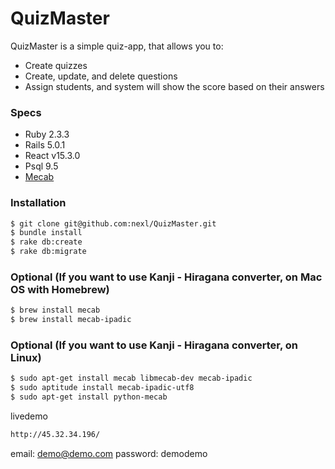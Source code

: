# QuizMaster 

QuizMaster is a simple quiz-app, that allows you to:
* Create quizzes
* Create, update, and delete questions
* Assign students, and system will show the score based on their answers

### Specs
* Ruby 2.3.3
* Rails 5.0.1
* React v15.3.0
* Psql 9.5
* [Mecab](https://taku910.github.io/mecab/)

### Installation

```sh
$ git clone git@github.com:nexl/QuizMaster.git
$ bundle install
$ rake db:create
$ rake db:migrate
```

### Optional (If you want to use Kanji - Hiragana converter, on Mac OS with Homebrew)
```sh
$ brew install mecab
$ brew install mecab-ipadic
```

### Optional (If you want to use Kanji - Hiragana converter, on Linux)
```sh
$ sudo apt-get install mecab libmecab-dev mecab-ipadic
$ sudo aptitude install mecab-ipadic-utf8
$ sudo apt-get install python-mecab
```

livedemo
```sh
http://45.32.34.196/
```

email: demo@demo.com
password: demodemo
